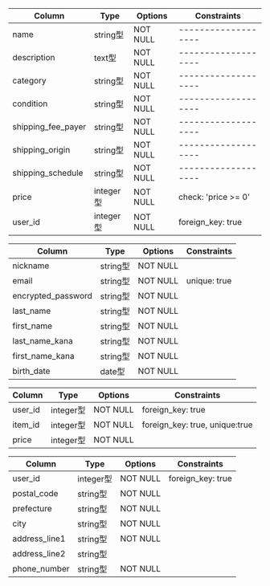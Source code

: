 <!-- itemsテーブル（商品情報） -->
| Column             | Type      | Options  | Constraints         |
| ------------------ | --------- | -------- | ------------------- |
| name               | string型  | NOT NULL | ------------------- |
| description        | text型    | NOT NULL | ------------------- |
| category           | string型  | NOT NULL | ------------------- |
| condition          | string型  | NOT NULL | ------------------- |
| shipping_fee_payer | string型  | NOT NULL | ------------------- |
| shipping_origin    | string型  | NOT NULL | ------------------- |
| shipping_schedule  | string型  | NOT NULL | ------------------- |
| price              | integer型 | NOT NULL | check: 'price >= 0' |
| user_id            | integer型 | NOT NULL  | foreign_key: true  |


<!-- usersテーブル（ユーザー情報） -->
| Column             | Type      | Options   | Constraints    |
|--------------------|-----------|-----------|----------------|
| nickname           | string型  | NOT NULL  |                |
| email              | string型  | NOT NULL  | unique: true   |
| encrypted_password | string型  | NOT NULL  |                |
| last_name          | string型  | NOT NULL  |                |
| first_name         | string型  | NOT NULL  |                |
| last_name_kana     | string型  | NOT NULL  |                |
| first_name_kana    | string型  | NOT NULL  |                |
| birth_date         | date型    | NOT NULL  |                |

<!-- purchasesテーブル（購入記録） -->
| Column               | Type      | Options   | Constraints                    |
|----------------------|-----------|-----------|--------------------------------|
| user_id              | integer型 | NOT NULL  | foreign_key: true              |
| item_id              | integer型 | NOT NULL  | foreign_key: true, unique:true |
| price                | integer型 | NOT NULL  |                                |

<!-- shipping_addressesテーブル（発送先情報） -->
| Column               | Type      | Options   | Constraints        |
|----------------------|-----------|-----------|---------------------|
| user_id              | integer型 | NOT NULL  | foreign_key: true   |
| postal_code          | string型  | NOT NULL  |                     |
| prefecture           | string型  | NOT NULL  |                     |
| city                 | string型  | NOT NULL  |                     |
| address_line1        | string型  | NOT NULL  |                     |
| address_line2        | string型  |           |                     |
| phone_number         | string型  | NOT NULL  |                     |
